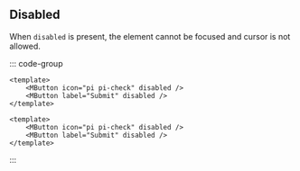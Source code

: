 ## Disabled

When `disabled` is present, the element cannot be focused and cursor is not allowed.

<DemoContainer>
<MButton icon="pi pi-check" disabled />
<MButton label="Submit" disabled/>
</DemoContainer>

::: code-group

```vue [Composition API]
<template>
	<MButton icon="pi pi-check" disabled />
	<MButton label="Submit" disabled />
</template>
```

```vue [Options API]
<template>
	<MButton icon="pi pi-check" disabled />
	<MButton label="Submit" disabled />
</template>
```

:::
